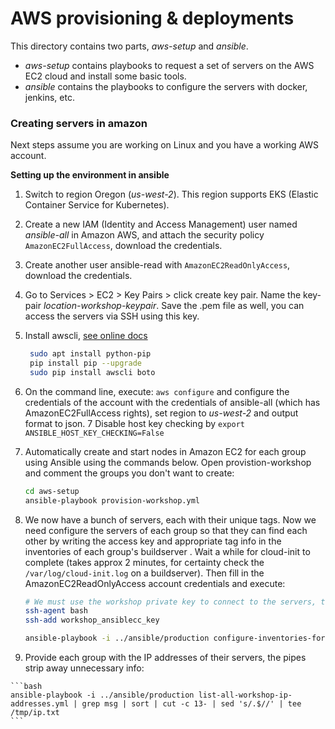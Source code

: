 # AWS provisioning & deployments

This directory contains two parts, *aws-setup* and *ansible*. 

- *aws-setup* contains playbooks to request a set of servers on the AWS EC2 cloud and install some basic tools.
- *ansible* contains the playbooks to configure the servers with docker, jenkins, etc.

### Creating servers in amazon

Next steps assume you are working on Linux and you have a working AWS account. 


**Setting up the environment in ansible**
 1. Switch to region Oregon (*us-west-2*). This region supports EKS (Elastic Container Service for Kubernetes).
 2. Create a new IAM (Identity and Access Management) user named *ansible-all* in Amazon AWS, 
    and attach the security policy `AmazonEC2FullAccess`, download the credentials. 
 3. Create another user ansible-read with `AmazonEC2ReadOnlyAccess`, download the credentials. 
 4. Go to Services > EC2 > Key Pairs > click create key pair. Name the key-pair *location-workshop-keypair*. Save the
    .pem file as well, you can access the servers via SSH using this key.     
 5. Install awscli, [see online docs](http://docs.aws.amazon.com/cli/latest/userguide/installing.html)
 
    ```bash
     sudo apt install python-pip
     pip install pip --upgrade
     sudo pip install awscli boto
     ```
    
 6. On the command line, execute: `aws configure` and configure the credentials of the account 
    with the credentials of ansible-all (which has AmazonEC2FullAccess rights), set region to *us-west-2* 
    and output format to json.
 7  Disable host key checking by `export ANSIBLE_HOST_KEY_CHECKING=False`
 8. Automatically create and start nodes in Amazon EC2 for each group using Ansible using the commands below. 
    Open provistion-workshop and comment the groups you don't want to create: 
  
    ```bash 
    cd aws-setup
    ansible-playbook provision-workshop.yml
    ```
    
 9. We now have a bunch of servers, each with their unique tags. Now we need configure the servers of each group so 
    that they can find each other by writing the access key and appropriate tag info in the inventories of each group's 
    buildserver . Wait a while for cloud-init to complete (takes approx 2 minutes, for certainty check the 
    `/var/log/cloud-init.log` on a buildserver). Then fill in the AmazonEC2ReadOnlyAccess account credentials and execute: 
 
    ```bash
    # We must use the workshop private key to connect to the servers, this is the only way in!
    ssh-agent bash
    ssh-add workshop_ansiblecc_key

    ansible-playbook -i ../ansible/production configure-inventories-for-each-group.yml -e "ansible_read_access_key=<READONLY_KEY> ansible_read_secret_key=<READONLY_SECRET>"
    ```
    
 10. Provide each group with the IP addresses of their servers, the pipes strip away unnecessary info:
 
    ```bash
    ansible-playbook -i ../ansible/production list-all-workshop-ip-addresses.yml | grep msg | sort | cut -c 13- | sed 's/.$//' | tee /tmp/ip.txt
    ```

     